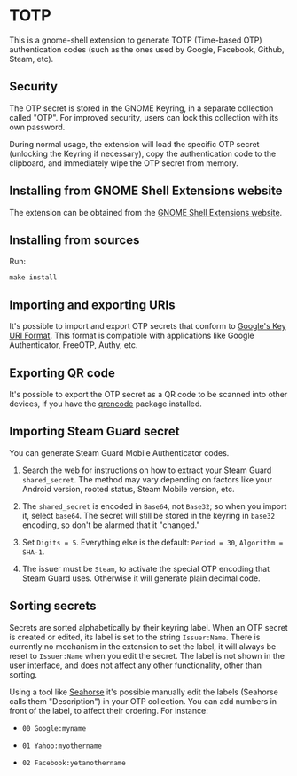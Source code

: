TOTP
====

This is a gnome-shell extension to generate TOTP (Time-based OTP) authentication codes
(such as the ones used by Google, Facebook, Github, Steam, etc).


Security
--------

The OTP secret is stored in the GNOME Keyring, in a separate collection called "OTP". For
improved security, users can lock this collection with its own password.

During normal usage, the extension will load the specific OTP secret (unlocking the
Keyring if necessary), copy the authentication code to the clipboard, and immediately wipe
the OTP secret from memory.


Installing from GNOME Shell Extensions website
----------------------------------------------

The extension can be obtained from the [GNOME Shell Extensions
website](https://extensions.gnome.org/extension/6793/totp/).


Installing from sources
-----------------------

Run:

    make install


Importing and exporting URIs
----------------------------

It's possible to import and export OTP secrets that conform to [Google's Key URI
Format](https://github.com/google/google-authenticator/wiki/Key-Uri-Format). This format
is compatible with applications like Google Authenticator, FreeOTP, Authy, etc.


Exporting QR code
-----------------

It's possible to export the OTP secret as a QR code to be scanned into other devices, if
you have the [qrencode](https://fukuchi.org/works/qrencode/) package installed.


Importing Steam Guard secret
----------------------------

You can generate Steam Guard Mobile Authenticator codes.

  1. Search the web for instructions on how to extract your Steam Guard
     `shared_secret`. The method may vary depending on factors like your Android version,
     rooted status, Steam Mobile version, etc.

  2. The `shared_secret` is encoded in `Base64`, not `Base32`; so when you import it,
     select `base64`. The secret will still be stored in the keyring in `base32` encoding,
     so don't be alarmed that it "changed."

  3. Set `Digits = 5`. Everything else is the default: `Period = 30`, `Algorithm = SHA-1`.

  4. The issuer must be `Steam`, to activate the special OTP encoding that Steam Guard
     uses. Otherwise it will generate plain decimal code.


Sorting secrets
---------------

Secrets are sorted alphabetically by their keyring label. When an OTP secret is created or
edited, its label is set to the string `Issuer:Name`. There is currently no mechanism in
the extension to set the label, it will always be reset to `Issuer:Name` when you edit the
secret. The label is not shown in the user interface, and does not affect any other
functionality, other than sorting.

Using a tool like [Seahorse](https://wiki.gnome.org/Apps/Seahorse) it's possible manually
edit the labels (Seahorse calls them "Description") in your OTP collection. You can add
numbers in front of the label, to affect their ordering. For instance:

   - `00 Google:myname`

   - `01 Yahoo:myothername`

   - `02 Facebook:yetanothername`
